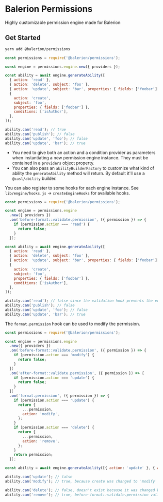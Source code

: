 # Balerion Permissions

Highly customizable permission engine made for Balerion

## Get Started

```sh
yarn add @balerion/permissions
```

```javascript
const permissions = require('@balerion/permissions');

const engine = permissions.engine.new({ providers });

const ability = await engine.generateAbility([
  { action: 'read' },
  { action: 'delete', subject: 'foo' },
  { action: 'update', subject: 'bar', properties: { fields: ['foobar'] } },
  {
    action: 'create',
    subject: 'foo',
    properties: { fields: ['foobar'] },
    conditions: ['isAuthor'],
  },
]);

ability.can('read'); // true
ability.can('publish'); // false
ability.can('update', 'foo'); // false
ability.can('update', 'bar'); // true
```

- You need to give both an action and a condition provider as parameters when instantiating a new permission engine instance. They must be contained in a `providers` object property.
- You can also pass an `abilityBuilderFactory` to customize what kind of ability the `generateAbility` method will return. By default it'll use a `@casl/ability` builder.

You can also register to some hooks for each engine instance.
See `lib/engine/hooks.js` -> `createEngineHooks` for available hooks.

```javascript
const permissions = require('@balerion/permissions');

const engine = permissions.engine
  .new({ providers })
  .on('before-format::validate.permission', ({ permission }) => {
    if (permission.action === 'read') {
      return false;
    }
  });

const ability = await engine.generateAbility([
  { action: 'read' },
  { action: 'delete', subject: 'foo' },
  { action: 'update', subject: 'bar', properties: { fields: ['foobar'] } },
  {
    action: 'create',
    subject: 'foo',
    properties: { fields: ['foobar'] },
    conditions: ['isAuthor'],
  },
]);

ability.can('read'); // false since the validation hook prevents the engine from registering the permission
ability.can('publish'); // false
ability.can('update', 'foo'); // false
ability.can('update', 'bar'); // true
```

The `format.permission` hook can be used to modify the permission.

```javascript
const permissions = require('@balerion/permissions');

const engine = permissions.engine
  .new({ providers })
  .on('before-format::validate.permission', ({ permission }) => {
    if (permission.action === 'modify') {
      return false;
    }
  })
  .on('after-format::validate.permission', ({ permission }) => {
    if (permission.action === 'update') {
      return false;
    }
  })
  .on('format.permission', ({ permission }) => {
    if (permission.action === 'update') {
      return {
        ...permission,
        action: 'modify',
      };
    }
    if (permission.action === 'delete') {
      return {
        ...permission,
        action: 'remove',
      };
    }
    return permission;
  });

const ability = await engine.generateAbility([{ action: 'update' }, { action: 'delete' }]);

ability.can('update'); // false
ability.can('modify'); // true, because create was changed to 'modify'

ability.can('delete'); // false, doesn't exist because it was changed by format.permission
ability.can('remove'); // true, before-format::validate.permission validates before format.permission changed it
```
